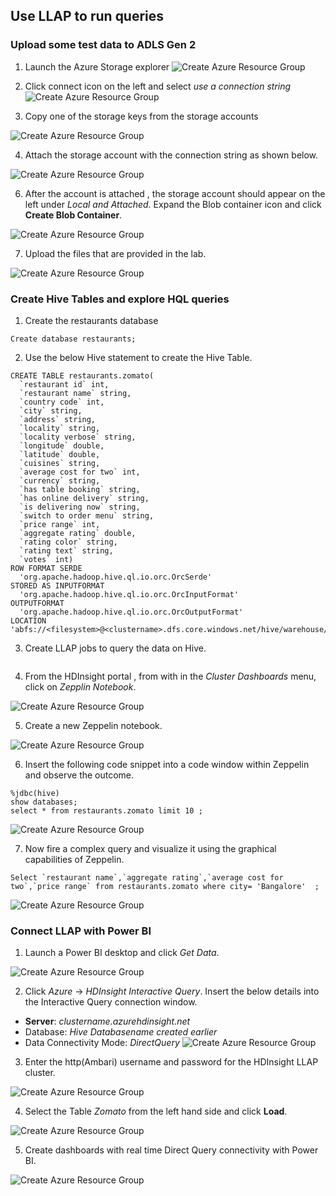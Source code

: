 ##  Use LLAP to run queries 

### Upload some test data to ADLS Gen 2

1. Launch the Azure Storage explorer 
![Create Azure Resource Group](https://github.com/arnabganguly/llap-hdinsight/blob/master/images/Picture14.png)
  
2. Click connect icon on the left and select *use a connection string*
![Create Azure Resource Group](https://github.com/arnabganguly/llap-hdinsight/blob/master/images/Picture15.png)

3. Copy one of the storage keys from the storage accounts

![Create Azure Resource Group](https://github.com/arnabganguly/llap-hdinsight/blob/master/images/Picture16.png)
 
4. Attach the storage account with the connection string as shown  below.

![Create Azure Resource Group](https://github.com/arnabganguly/llap-hdinsight/blob/master/images/Picture17.png)

6. After the account is attached , the storage account should appear on the left under *Local and Attached.* Expand the Blob container icon and click **Create Blob Container**. 

![Create Azure Resource Group](https://github.com/arnabganguly/llap-hdinsight/blob/master/images/Picture20.png)

7. Upload the files that are provided in the lab. 

![Create Azure Resource Group](https://github.com/arnabganguly/llap-hdinsight/blob/master/images/Picture21.png)

### Create Hive Tables and explore HQL queries

1. Create the restaurants database 

``` 
Create database restaurants; 
```

2. Use the below Hive statement to create the Hive Table. 

```
CREATE TABLE restaurants.zomato(
  `restaurant id` int, 
  `restaurant name` string, 
  `country code` int, 
  `city` string, 
  `address` string, 
  `locality` string, 
  `locality verbose` string, 
  `longitude` double, 
  `latitude` double, 
  `cuisines` string, 
  `average cost for two` int, 
  `currency` string, 
  `has table booking` string, 
  `has online delivery` string, 
  `is delivering now` string, 
  `switch to order menu` string, 
  `price range` int, 
  `aggregate rating` double, 
  `rating color` string, 
  `rating text` string, 
  `votes` int)
ROW FORMAT SERDE 
  'org.apache.hadoop.hive.ql.io.orc.OrcSerde' 
STORED AS INPUTFORMAT 
  'org.apache.hadoop.hive.ql.io.orc.OrcInputFormat' 
OUTPUTFORMAT 
  'org.apache.hadoop.hive.ql.io.orc.OrcOutputFormat'
LOCATION
'abfs://<filesystem>@<clustername>.dfs.core.windows.net/hive/warehouse/restaurants.db/zomato';
```

3. Create LLAP jobs to query the data on Hive. 
```
```

4. From the HDInsight portal , from with in the *Cluster Dashboards* menu, click on *Zepplin Notebook*. 

![Create Azure Resource Group](https://github.com/arnabganguly/llap-hdinsight/blob/master/images/Picture22.png)
  
 5. Create a new Zeppelin notebook.  

![Create Azure Resource Group](https://github.com/arnabganguly/llap-hdinsight/blob/master/images/Picture23.png)
  
  6. Insert the following code snippet into a code window within Zeppelin and observe the outcome. 
```
%jdbc(hive)
show databases;
select * from restaurants.zomato limit 10 ;
```
![Create Azure Resource Group](https://github.com/arnabganguly/llap-hdinsight/blob/master/images/Picture24.png)
  
  7. Now fire a complex query and visualize it using the graphical capabilities of Zeppelin.

```
Select `restaurant name`,`aggregate rating`,`average cost for two`,`price range` from restaurants.zomato where city= 'Bangalore'  ;
```
![Create Azure Resource Group](https://github.com/arnabganguly/llap-hdinsight/blob/master/images/Picture25.png)
  
 ### Connect LLAP with Power BI
 1. Launch a Power BI desktop and click *Get Data*.
  
![Create Azure Resource Group](https://github.com/arnabganguly/llap-hdinsight/blob/master/images/Picture26.png) 
  
 2. Click *Azure* -> *HDInsight Interactive Query*. Insert the below details into the Interactive Query connection window.
 - **Server**: *clustername.azurehdinsight.net*
 -  Database: *Hive Databasename created earlier*  
 - Data Connectivity Mode: *DirectQuery*
  ![Create Azure Resource Group](https://github.com/arnabganguly/llap-hdinsight/blob/master/images/Picture28.png)
  
 3.  Enter the http(Ambari) username and password for the HDInsight LLAP cluster.

![Create Azure Resource Group](https://github.com/arnabganguly/llap-hdinsight/blob/master/images/Picture29.png)
  
  4. Select the Table *Zomato* from the left hand side and click **Load**. 

![Create Azure Resource Group](https://github.com/arnabganguly/llap-hdinsight/blob/master/images/Picture30.png)
  
  5. Create dashboards with real time Direct Query   connectivity with Power BI. 

![Create Azure Resource Group](https://github.com/arnabganguly/llap-hdinsight/blob/master/images/Picture31.png)

<!--stackedit_data:
eyJoaXN0b3J5IjpbMTI4NDYzNTI5MywxMDkyNzkwMzMzLC0xNT
c3NzE1OTE0LC0xMTI3MDE5MjI2LC0xNDg5MjQ5MCw0ODA0NjQz
MjYsMTAwODkxNjg4LDQ4NDIwMjUxMiw1NzM0MDA2MDEsMjA0MD
I5NzYyMl19
-->